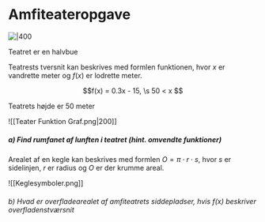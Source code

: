 # Amfiteateropgave

![|400](https://lh5.googleusercontent.com/RXFXXqHNfqEL1XOPRyGk_LzUAisKCLxGCoaBdlA-U1r9Amp1ARkCYfj5gPb1A-Urgemra7xNrtA98qQSw9vj48WqlbBCccj1vrP2aXq42xtMDq0POszwvjRZ-b1Fm1Jm7xxW4_bd=s0)

Teatret er en halvbue

Teatrests tversnit kan beskrives med formlen funktionen, hvor $x$ er vandrette meter og $f(x)$ er lodrette meter. 

$$f(x)  =  0.3x - 15, \s 50 < x $$


Teatrets højde er 50 meter

![[Teater Funktion Graf.png|200]]

##### a) Find rumfanet af lunften i teatret (hint. omvendte funktioner)



Arealet af en kegle kan beskrives med formlen $O = \pi \cdot r \cdot s$, hvor $s$ er sidelinjen, $r$ er radius og $O$ er der krumme areal.

![[Keglesymboler.png]]

###### b) Hvad er overfladearealet af amfiteatrets siddepladser, hvis f(x) beskriver overfladenstværsnit

